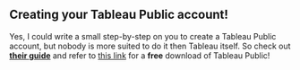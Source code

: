 ## Creating your Tableau Public account!

Yes, I could write a small step-by-step on you to create a Tableau Public account, but nobody is more suited to do it then Tableau itself. So check out **[their guide](https://www.tableau.com/blog/beginners-guide-tableau-public)** and refer to [this link](https://www.tableau.com/products/public/download) for a **free** download of Tableau Public!
